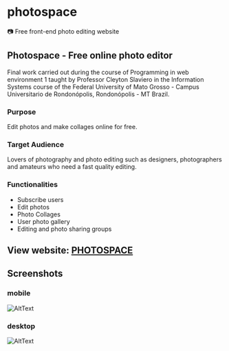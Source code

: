 # photospace
📷 Free front-end photo editing website

## Photospace - Free online photo editor

Final work carried out during the course of Programming in web environment 1 taught by Professor Cleyton Slaviero in the Information Systems course of the Federal University of Mato Grosso - Campus Universitario de Rondonópolis, Rondonópolis - MT Brazil.

### Purpose

Edit photos and make collages online for free.

### Target Audience

Lovers of photography and photo editing such as designers, photographers and amateurs who need a fast quality editing.

### Functionalities

* Subscribe users
* Edit photos
* Photo Collages
* User photo gallery
* Editing and photo sharing groups

## View website: [PHOTOSPACE](https://thalysonalexr.github.io/photospace/)

## Screenshots

### mobile

![AltText](https://github.com/thalysonrodrigues/photospace/raw/master/pages/mobile/home.png)

### desktop

![AltText](https://github.com/thalysonrodrigues/photospace/raw/master/pages/desktop/home.png)
